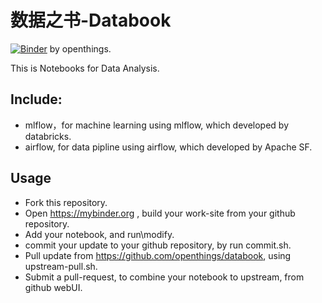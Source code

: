 # 数据之书-Databook

[![Binder](https://mybinder.org/badge.svg)](https://mybinder.org/v2/gh/openthings/databook/master)
by openthings.

This is Notebooks for Data Analysis.

## Include:

- mlflow，for machine learning using mlflow, which developed by databricks.
- airflow, for data pipline using airflow, which developed by Apache SF.

## Usage

- Fork this repository.
- Open https://mybinder.org , build your work-site from your github repository.
- Add your notebook, and run\modify.
- commit your update to your github repository, by run commit.sh.
- Pull update from https://github.com/openthings/databook, using upstream-pull.sh.
- Submit a pull-request, to combine your notebook to upstream, from github webUI.
